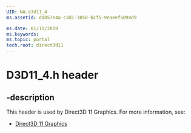 ```yaml
---
UID: NA:d3d11_4
ms.assetid: dd857e4a-c3d1-3058-bcf5-9eaeef5094d9

ms.date: 01/11/2019
ms.keywords: 
ms.topic: portal
tech.root: direct3d11
---
```


# D3D11_4.h header


## -description


This header is used by Direct3D 11 Graphics. For more information, see:

- [Direct3D 11 Graphics](../_direct3d11/index.md)

